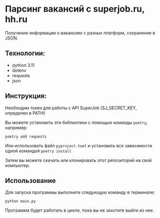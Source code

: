# Парсинг вакансий с superjob.ru, hh.ru


Получение информации о вакансиях с разных платформ, сохранение в JSON.
## Технологии:
- python 3.11
- dotenv
- requests
- json
  
## Инструкция:
Необходим токен для работы с API SuperJob (SJ_SECRET_KEY, определен в PATH)

Вы можете установить эти библиотеки с помощью команды `poetry`, например:

`poetry add requests`

Или использовать файл `pyproject.toml` и установить все зависимости одной командой `poetry install`

Затем вы можете скачать или клонировать этот репозиторий на свой компьютер.

## Использование

Для запуска программы выполните следующую команду в терминале:

`python main.py`


Программа будет работать в цикле, пока вы не захотите выйти из нее.










